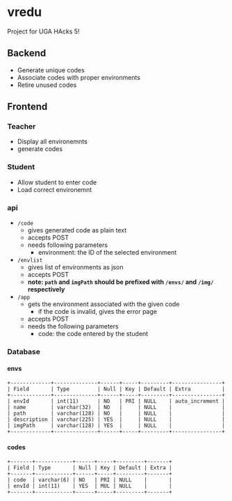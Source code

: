 # vredu
Project for UGA HAcks 5!

## Backend

- Generate unique codes
- Associate codes with proper environments 
- Retire unused codes

## Frontend 

### Teacher

- Display all environemnts
- generate codes

### Student

- Allow student to enter code
- Load correct environemnt 

### api

- `/code`
	- gives generated code as plain text
	- accepts POST
	- needs following parameters
		- environment: the ID of the selected environment
- `/envlist`
	- gives list of environments as json
	- accepts POST
	- **note: `path` and `imgPath` should be prefixed with `/envs/` and `/img/` respectively**
- `/app`
	- gets the environment associated with the given code
		- if the code is invalid, gives the error page
	- accepts POST
	- needs the following parameters
		- code: the code entered by the student

### Database

#### envs
```
+-------------+--------------+------+-----+---------+----------------+
| Field       | Type         | Null | Key | Default | Extra          |
+-------------+--------------+------+-----+---------+----------------+
| envId       | int(11)      | NO   | PRI | NULL    | auto_increment |
| name        | varchar(32)  | NO   |     | NULL    |                |
| path        | varchar(128) | NO   |     | NULL    |                |
| description | varchar(225) | YES  |     | NULL    |                |
| imgPath     | varchar(128) | YES  |     | NULL    |                |
+-------------+--------------+------+-----+---------+----------------+
```

#### codes

```
+-------+------------+------+-----+---------+-------+
| Field | Type       | Null | Key | Default | Extra |
+-------+------------+------+-----+---------+-------+
| code  | varchar(6) | NO   | PRI | NULL    |       |
| envId | int(11)    | YES  | MUL | NULL    |       |
+-------+------------+------+-----+---------+-------+
```